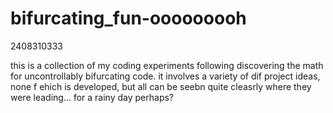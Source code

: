 # bifurcating_fun-ooooooooh

2408310333

this is a collection of my coding experiments following discovering the math for uncontrollably bifurcating code. it involves a variety of dif project ideas, none f ehich is developed, but all can be seebn quite cleasrly where they were  leading... for a rainy day perhaps?
